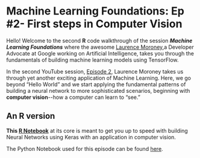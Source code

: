 # Machine Learning Foundations: Ep #2- First steps in Computer Vision
 

Hello! Welcome to the second **R** code walkthrough of the session ***Machine Learning Foundations*** where the awesome [Laurence Moroney](https://www.linkedin.com/in/laurence-moroney),a Developer Advocate at Google working on Artificial Intelligence, takes you through the fundamentals of building machine learning models using TensorFlow.

In the second YouTube session, [Episode 2](https://www.youtube.com/watch?v=j-35y1M9rRU&list=RDCMUC_x5XG1OV2P6uZZ5FSM9Ttw&index=4), Laurence Moroney takes us through yet another exciting application of Machine Learning.
Here, we go beyond “Hello World” and we start applying the fundamental patterns of building a neural network to more sophisticated scenarios, beginning with **computer vision**--how a computer can learn to “see.”


## An R version


**This [R Notebook](https://r-icntay.github.io/Episode_2-Machine-Learning-Foundations-Computer_vision/.)** at its core is meant to get you up to speed with building Neural Networks using Keras with an application in computer vision.


The Python Notebook used for this episode can be found [here](https://colab.research.google.com/github/lmoroney/mlday-tokyo/blob/master/Lab2-Computer-Vision.ipynb#scrollTo=q3KzJyjv3rnA).


